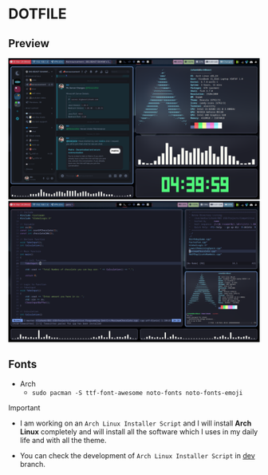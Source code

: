 # DOTFILE

## Preview
![idle.png](/Preview/idle.png)
![working.png](/Preview/working.png)

## Fonts
- Arch
    - `sudo pacman -S ttf-font-awesome noto-fonts noto-fonts-emoji`

> [!Important]
> - I am working on an `Arch Linux Installer Script` and I will install **Arch Linux** completely and will install all the software which I uses in my daily life and with all the theme.
>
> - You can check the development of `Arch Linux Installer Script` in [dev](https://github.com/BIGBEASTISHANK/dotfile/tree/dev) branch.
